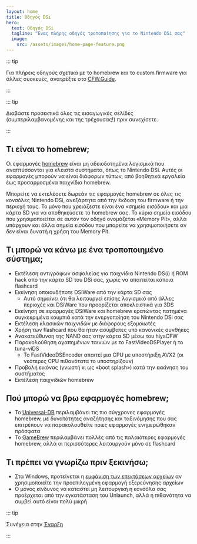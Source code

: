 ```yaml
---
layout: home
title: Οδηγός DSi
hero:
  text: Οδηγός DSi
  tagline: "Ένας πλήρης οδηγός τροποποίησης για το Nintendo DSi σας"
  image:
    src: /assets/images/home-page-feature.png
---
```


::: tip

Για πλήρεις οδηγούς σχετικά με το homebrew και το custom firmware για άλλες συσκευές, ανατρέξτε στο [CFW.Guide](https://cfw.guide/).

:::

::: tip

Διαβάστε προσεκτικά όλες τις εισαγωγικές σελίδες (συμπεριλαμβανομένης και της τρέχουσας!) πριν συνεχίσετε.

:::

## Τι είναι το homebrew;

Οι εφαρμογές [homebrew](https://en.wikipedia.org/wiki/Homebrew_\(video_games\)) είναι μη αδειοδοτημένα λογισμικά που αναπτύσσονται για κλειστά συστήματα, όπως το Nintendo DSi. Αυτές οι εφαρμογές μπορούν να είναι διάφορων τύπων, από βοηθητικά εργαλεία έως προσαρμοσμένα παιχνίδια homebrew.

Μπορείτε να εκτελέσετε δωρεάν τις εφαρμογές homebrew σε όλες τις κονσόλες Nintendo DSi, ανεξάρτητα από την έκδοση του firmware ή την περιοχή τους. Το μόνο που χρειάζεστε είναι ένα «σημείο εισόδου» και μια κάρτα SD για να αποθηκεύσετε το homebrew σας. Το κύριο σημείο εισόδου που χρησιμοποιείται σε αυτόν τον οδηγό ονομάζεται «Memory Pit», αλλά υπάρχουν και άλλα σημεία εισόδου που μπορείτε να χρησιμοποιήσετε αν δεν είναι δυνατή η χρήση του Memory Pit.

## Τι μπορώ να κάνω με ένα τροποποιημένο σύστημα;

- Εκτέλεση αντιγράφων ασφαλείας για παιχνίδια Nintendo DS(i) ή ROM hack από την κάρτα SD του DSi σας, χωρίς να απαιτείται κάποια flashcard
- Εκκίνηση οποιουδήποτε DSiWare από την κάρτα SD σας
  - Αυτό σημαίνει ότι θα λειτουργεί επίσης λογισμικό από άλλες περιοχές και DSiWare που προορίζεται αποκλειστικά για 3DS
- Εκκίνηση σε εφαρμογές DSiWare και homebrew κρατώντας πατημένα συγκεκριμένα κουμπιά κατά την ενεργοποίηση του Nintendo DSi σας
- Εκτέλεση κλασικών παιχνιδών με διάφορους εξομοιωτές
- Χρήση των flashcard που θα ήταν ασύμβατες υπό κανονικές συνθήκες
- Ανακατεύθυνση της NAND σας στην κάρτα SD μέσω του hiyaCFW
- Παρακολούθηση αγαπημένων ταινιών με το FastVideoDSPlayer ή το tuna-viDS
  - Το FastVideoDSEncoder απαιτεί μια CPU με υποστήριξη AVX2 (οι νεότερες CPU πιθανότατα το υποστηρίζουν)
- Προβολή εικόνας (γνωστή κι ως «boot splash») κατά την εκκίνηση του συστήματος
- Εκτέλεση παιχνιδιών homebrew

## Πού μπορώ να βρω εφαρμογές homebrew;

- Το [Universal-DB](https://db.universal-team.net/ds) περιλαμβάνει τις πιο σύγχρονες εφαρμογές homebrew, με δυνατότητες αναζήτησης και ταξινόμησης που σας επιτρέπουν να παρακολουθείτε ποιες εφαρμογές ενημερώθηκαν πρόσφατα
- Το [GameBrew](https://www.gamebrew.org/wiki/List_of_all_DS_homebrew) περιλαμβάνει πολλές από τις παλαιότερες εφαρμογές homebrew, αλλά οι περισσότερες λειτουργούν μόνο σε flashcard

## Τι πρέπει να γνωρίζω πριν ξεκινήσω;

- Στα Windows, προτείνεται η [εμφάνιση των επεκτάσεων αρχείων](file-extensions-windows.html) αν χρησιμοποιείτε την προεπιλεγμένη εφαρμογή εξερεύνησης αρχείων
- Ο μόνος κίνδυνος να καταστεί μη λειτουργική η κονσόλα σας προέρχεται από την εγκατάσταση του Unlaunch, αλλά η πιθανότητα να συμβεί αυτό είναι πολύ μικρή

::: tip

Συνέχεια στην [Έναρξη](get-started.html)

:::
